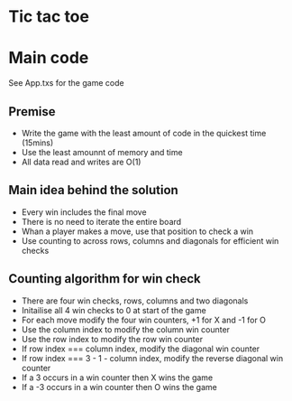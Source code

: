 # Tic tac toe

# Main code

See App.txs for the game code

## Premise

* Write the game with the least amount of code in the quickest time (15mins)
* Use the least amounnt of memory and time
* All data read and writes are O(1)

## Main idea behind the solution

* Every win includes the final move
* There is no need to iterate the entire board
* Whan a player makes a move, use that position to check a win
* Use counting to across rows, columns and diagonals for efficient win checks

## Counting algorithm for win check

* There are four win checks, rows, columns and two diagonals
* Initailise all 4 win checks to 0 at start of the game
* For each move modify the four win counters, +1 for X and -1 for O
* Use the column index to modify the column win counter
* Use the row index to modify the row win counter
* If row index === column index, modify the diagonal win counter
* If row index === 3 - 1 - column index, modify the reverse diagonal win counter
* If a 3 occurs in a win counter then X wins the game
* If a -3 occurs in a win counter then O wins the game
